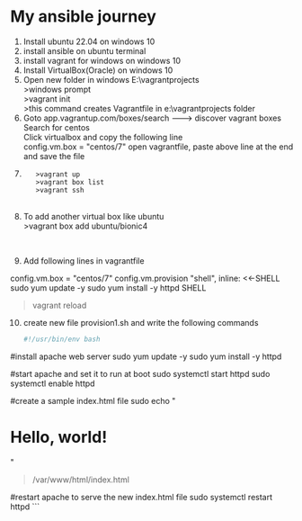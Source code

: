 # My ansible journey

1. Install ubuntu 22.04 on windows 10
2. install ansible on ubuntu terminal
3. install vagrant for windows on windows 10
4. Install VirtualBox(Oracle) on windows 10
5. Open new folder in windows E:\vagrantprojects<br>
       >windows prompt<br>
       >vagrant init<br>
       >this command creates Vagrantfile in e:\vagrantprojects folder<br>
6. Goto app.vagrantup.com/boxes/search ---> discover vagrant boxes<br>
          Search for centos<br>
          Click virtualbox and copy the following line<br>
          config.vm.box = "centos/7"
          open vagrantfile, paste above line at the end and save the file<br>
7.        >vagrant up
          >vagrant box list
          >vagrant ssh
      <br>
8. To add another virtual box like ubuntu<br>
          >vagrant box add ubuntu/bionic4
<br>

9. Add following lines in vagrantfile <br>
      
  config.vm.box = "centos/7"
  config.vm.provision "shell", inline: <<-SHELL
	sudo yum update -y 
	sudo yum install -y httpd
  SHELL
  >vagrant reload
>

10. create new file provision1.sh and write the following commands
    ```sh
    #!/usr/bin/env bash

#install apache web server
sudo yum update -y
sudo yum install -y httpd

#start apache and set it to run at boot
sudo systemctl start httpd
sudo systemctl enable httpd

#create a sample index.html file
sudo echo "<html><body><h1>Hello, world!</h1></body></html>"
> /var/www/html/index.html

#restart apache to serve the new index.html file 
sudo systemctl restart httpd
    ```
       
